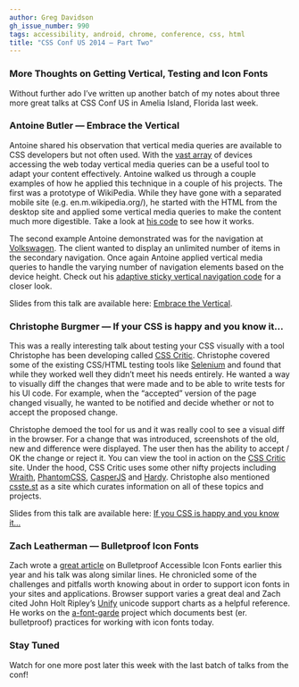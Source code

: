 ```yaml
---
author: Greg Davidson
gh_issue_number: 990
tags: accessibility, android, chrome, conference, css, html
title: "CSS Conf US 2014 — Part Two"
---
```


### More Thoughts on Getting Vertical, Testing and Icon Fonts

Without further ado I’ve written up another batch of my notes about three more great talks at CSS Conf US in Amelia Island, Florida last week.

### Antoine Butler — Embrace the Vertical

Antoine shared his observation that vertical media queries are available to CSS developers but not
often used. With the [vast array](https://opensignal.com/reports/fragmentation-2013/)
of devices accessing the web today vertical media queries can be a useful tool to adapt your content effectively. Antoine walked us through a couple examples of how he applied this technique in a couple of his projects. The first was a prototype of WikiPedia. While they have gone with a separated mobile site (e.g. en.m.wikipedia.org/), he started with the HTML from the desktop site and applied some vertical media queries to make the content much more digestible. Take a look at [his code](https://codepen.io/aebsr/full/155081893d1efd09a4893953be36cd8f/) to see how it works.

The second example Antoine demonstrated was for the navigation at [Volkswagen](http://www.vw.com/). The client wanted to display an unlimited number of items in the secondary navigation. Once again Antoine applied vertical media queries to handle the varying number of navigation elements based on the device height. Check out his [adaptive sticky vertical navigation code](https://codepen.io/aebsr/pen/wBuci/) for a closer look.

Slides from this talk are available here: [Embrace the Vertical](https://speakerdeck.com/aebsr/embrace-the-vertical).

### Christophe Burgmer — If your CSS is happy and you know it...

This was a really interesting talk about testing your CSS visually with a tool Christophe has been developing called [CSS Critic](http://cburgmer.github.io/csscritic/). Christophe covered some of the existing CSS/HTML testing tools like [Selenium](http://docs.seleniumhq.org/) and found that while they worked well they didn’t meet his needs entirely. He wanted a way to visually diff the changes that were made and to be able to write tests for his UI code. For example, when the “accepted” version of the page changed visually, he wanted to be notified and decide whether or not to accept the proposed change.

Christophe demoed the tool for us and it was really cool to see a visual diff in the browser. For a change that was introduced, screenshots of the old, new and difference were displayed. The user then has the ability to accept / OK the change or reject it. You can view the tool in action on the [CSS Critic](http://cburgmer.github.io/csscritic/) site. Under the hood, CSS Critic uses some other nifty projects including [Wraith](https://github.com/BBC-News/wraith), [PhantomCSS](https://github.com/Huddle/PhantomCSS), [CasperJS](http://casperjs.org/) and [Hardy](http://hardy.io/). Christophe also mentioned [csste.st](http://csste.st/) as a site which curates information on all of these topics and projects.

Slides from this talk are available here: [If you CSS is happy and you know it...](http://cburgmer.github.io/csscritic/cssconf2014/#/step-1)

### Zach Leatherman — Bulletproof Icon Fonts

Zach wrote a [great article](https://filamentgroup.com/lab/bulletproof_icon_fonts.html) on Bulletproof Accessible Icon Fonts earlier this year and his talk was along similar lines. He chronicled some of the challenges and pitfalls worth knowing about in order to support icon fonts in your sites and applications. Browser support varies a great deal and Zach cited John Holt Ripley’s [Unify](https://web-beta.archive.org/web/20161125011236/http://unicode.johnholtripley.co.uk:80/all/) unicode support charts as a helpful reference. He works on the [a-font-garde](https://github.com/filamentgroup/a-font-garde) project which documents best (er. bulletproof) practices for working with icon fonts today.

### Stay Tuned

Watch for one more post later this week with the last batch of talks from the conf!
